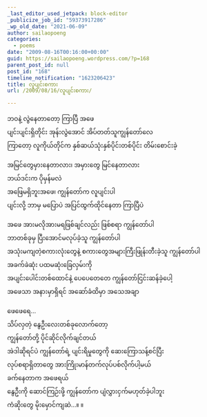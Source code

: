 ```yaml
---
_last_editor_used_jetpack: block-editor
_publicize_job_id: "59373917286"
_wp_old_date: "2021-06-09"
author: sailaopoeng
categories:
  - poems
date: "2009-08-16T00:16:00+00:00"
guid: https://sailaopoeng.wordpress.com/?p=168
parent_post_id: null
post_id: "168"
timeline_notification: "1623206423"
title: လူပျင်းစကား
url: /2009/08/16/လူပျင်းစကား/

---
```

ဘဝနဲ့ လွဲနေတာတော့ ကြာပြီ အဖေ  
ပျင်းပျင်းရှိတိုင်း အုန်းလွဲအောင် အိပ်တတ်သူကျွန်တော်လေ  
ကြာတော့ လူကိုယ်တိုင်က နှစ်ဆယ်သုံးနှစ်ပိုင်းတစ်ပိုင်း တိမ်းစောင်းခဲ့

အမြင်တွေမှားနေတာလား၊ အမှားတွေ မြင်နေတာလား  
ဘယ်ဒင်းက ပိုမှန်မလဲ  
အဖြေမရှိဘူးအဖေ၊ ကျွန်တော်က လူပျင်းပါ  
ပျင်းလို့ ဘာမှ မပြောပဲ အပြင်ထွက်ထိုင်နေတာ ကြာပြီပဲ

အဖေ အားမလိုအားမရဖြစ်ချင်လည်း ဖြစ်စရာ ကျွန်တော်ပါ  
ဘာတစ်ခုမှ ပြီးအောင်မလုပ်ခဲ့သူ ကျွန်တော်ပါ  
အသုံးမကျတဲ့စကားလုံးတွေနဲ့ စကားတွေအများကြီးဖြုန်းတီးခဲ့သူ ကျွန်တော်ပါ  
အခက်ခဲဆုံး ပထမဆုံးခြေလှမ်းကို  
အပျင်းပေါင်းတစ်ထောင်နဲ့ ပေပေတေတေ ကျွန်တော်ငြင်းဆန်ခဲ့ပေါ့  
အဖေသာ အနားမှာရှိရင် အဆော်ခံထိမှာ အသေအချာ

ဖေဖေရေ…  
သိပ်လှတဲ့ နွေဦးလေးတစ်ခုလောက်တော့  
ကျွန်တော်တို့ ပိုင်ဆိုင်လိုက်ချင်တယ်  
အဲဒါဆိုရင်ပဲ ကျွန်တော်ရဲ့ ပျင်းရိမှုတွေကို ဆေးကြောသန့်စင်ပြီး  
လုပ်စရာရှိတာတွေ အားကြိုးမာန်တက်လုပ်ပစ်လိုက်ပါ့မယ်  
ခက်နေတာက အဖေရယ်  
နွေဦးကို ဆောင်ကြဉ်းဖို့ ကျွန်တော်က ပျံလွှားငှက်မဟုတ်ခဲ့ပါဘူး  
ကံဆိုးတွေ မိုးမှောင်ကျဆဲ…။ ။
